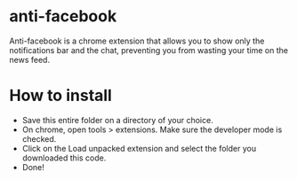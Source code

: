 # anti-facebook
Anti-facebook is a chrome extension that allows you to show only the notifications bar and the chat, preventing you from wasting your time on the news feed.

# How to install
- Save this entire folder on a directory of your choice.
- On chrome, open tools > extensions. Make sure the developer mode is checked. 
- Click on the Load unpacked extension and select the folder you downloaded this code.
- Done!

